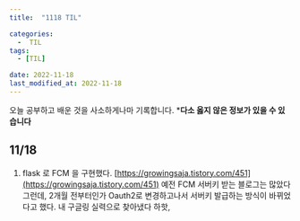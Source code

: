 ```yaml
---
title:  "1118 TIL" 

categories:
  -  TIL
tags:
  - [TIL]

date: 2022-11-18
last_modified_at: 2022-11-18
---
```


오늘 공부하고 배운 것을 사소하게나마 기록합니다. 
***다소 옳지 않은 정보가 있을 수 있습니다**

## 11/18

1. flask 로 FCM 을 구현했다. 
[https://growingsaja.tistory.com/451](https://growingsaja.tistory.com/451)
예전 FCM 서버키 받는 블로그는 많았다 그런데, 2개월 전부터인가 Oauth2로 변경하고나서 서버키 발급하는 방식이 바뀌었다고 했다. 내 구글링 실력으로 찾아냈다 하핫,